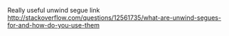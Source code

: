 Really useful unwind segue link
http://stackoverflow.com/questions/12561735/what-are-unwind-segues-for-and-how-do-you-use-them

